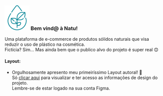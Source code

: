 <h3>
  <img height="80px" width="80px" alt="Capa Natu" title="Natu" src="https://github.com/glunascime/natu/blob/main/logo.svg">
  Bem vind@ à Natu!
</h3>
  Uma plataforma de e-commerce de produtos sólidos naturais que visa reduzir o uso de plástico na cosmética. <br>
  Fictícia? Sim... Mas ainda bem que o publico alvo do projeto é super real 😊
<h4> Layout:</h4>

  - Orgulhosamente apresento meu primeiríssimo Layout autoral! 🎉 <br>
  Só [clicar aqui](https://www.figma.com/file/yGgfoEiQNWkT6o0uTBsigW/Natu) para visualizar e ter acesso as informações de design do projeto. <br>
  Lembre-se de estar logado na sua conta Figma.

  




